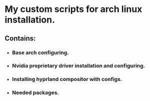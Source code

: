 # My custom scripts for arch linux installation.

## Contains:

- ### Base arch configuring.
- ### Nvidia proprietary driver installation and configuring.
- ### Installing hyprland compositor with configs.
- ### Needed packages.
